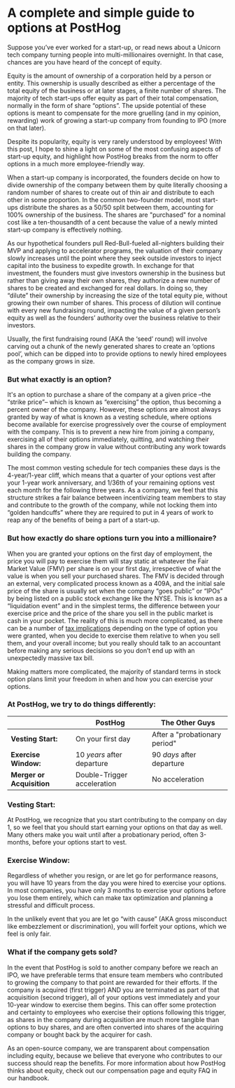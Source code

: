 # A complete and simple guide to options at PostHog

Suppose you’ve ever worked for a start-up, or read news about a Unicorn tech company turning people into multi-millionaires overnight. In that case, chances are you have heard of the concept of equity.

Equity is the amount of ownership of a corporation held by a person or entity. This ownership is usually described as either a percentage of the total equity of the business or at later stages, a finite number of shares. The majority of tech start-ups offer equity as part of their total compensation, normally in the form of share “options”. The upside potential of these options is meant to compensate for the more gruelling (and in my opinion, rewarding) work of growing a start-up company from founding to IPO (more on that later).

Despite its popularity, equity is very rarely understood by employees! With this post, I hope to shine a light on some of the most confusing aspects of start-up equity, and highlight how PostHog breaks from the norm to offer options in a much more employee-friendly way.

When a start-up company is incorporated, the founders decide on how to divide ownership of the company between them by quite literally choosing a random number of shares to create out of thin air and distribute to each other in some proportion. In the common two-founder model, most start-ups distribute the shares as a 50/50 split between them, accounting for 100% ownership of the business. The shares are "purchased" for a nominal cost like a ten-thousandth of a cent because the value of a newly minted start-up company is effectively nothing.

As our hypothetical founders pull Red-Bull-fueled all-nighters building their MVP and applying to accelerator programs, the valuation of their company slowly increases until the point where they seek outside investors to inject capital into the business to expedite growth. In exchange for that investment, the founders must give investors ownership in the business but rather than giving away their own shares, they authorize a new number of shares to be created and exchanged for real dollars. In doing so, they “dilute” their ownership by increasing the size of the total equity pie, without growing their own number of shares. This process of dilution will continue with every new fundraising round, impacting the value of a given person’s equity as well as the founders’ authority over the business relative to their investors.

Usually, the first fundraising round (AKA the ‘seed’ round) will involve carving out a chunk of the newly generated shares to create an ‘options pool’, which can be dipped into to provide options to newly hired employees as the company grows in size. 

### But what exactly is an option? 

It's an option to purchase a share of the company at a given price –the “strike price”– which is known as “exercising” the option, thus becoming a percent owner of the company. However, these options are almost always granted by way of what is known as a vesting schedule, where options become available for exercise progressively over the course of employment with the company. This is to prevent a new hire from joining a company, exercising all of their options immediately, quitting, and watching their shares in the company grow in value without contributing any work towards building the company. 

The most common vesting schedule for tech companies these days is the 4-year/1-year cliff, which means that a quarter of your options vest after your 1-year work anniversary, and 1/36th of your remaining options vest each month for the following three years. As a company, we feel that this structure strikes a fair balance between incentivizing team members to stay and contribute to the growth of the company, while not locking them into “golden handcuffs” where they are required to put in 4 years of work to reap any of the benefits of being a part of a start-up.

### But how exactly do share options turn you into a millionaire? 

When you are granted your options on the first day of employment, the price you will pay to exercise them will stay static at whatever the Fair Market Value (FMV) per share is on your first day, irrespective of what the value is when you sell your purchased shares. The FMV is decided through an external, very complicated process known as a 409A, and the initial sale price of the share is usually set when the company “goes public” or “IPOs” by being listed on a public stock exchange like the NYSE. This is known as a “liquidation event” and in the simplest terms, the difference between your exercise price and the price of the share you sell in the public market is cash in your pocket. The reality of this is much more complicated, as there can be a number of [tax implications](https://secfi.com/learn/exercise-stock-options-tax-implications) depending on the type of option you were granted, when you decide to exercise them relative to when you sell them, and your overall income; but you really should talk to an accountant before making any serious decisions so you don’t end up with an unexpectedly massive tax bill.

Making matters more complicated, the majority of standard terms in stock option plans limit your freedom in when and how you can exercise your options. 

### At PostHog, we try to do things differently:

|                           | **PostHog**                 | **The Other Guys**           |
|---------------------------|-----------------------------|------------------------------|
| **Vesting Start:**        | On your first day           | After a "probationary period" |
| **Exercise Window:**      | 10 _years_ after departure  | 90 _days_ after departure    |
| **Merger or Acquisition** | Double-Trigger acceleration | No acceleration              |

### Vesting Start:

At PostHog, we recognize that you start contributing to the company on day 1, so we feel that you should start earning your options on that day as well. Many others make you wait until after a probationary period, often 3-months, before your options start to vest.

### Exercise Window:

Regardless of whether you resign, or are let go for performance reasons, you will have 10 years from the day you were hired to exercise your options. In most companies, you have only 3 months to exercise your options before you lose them entirely, which can make tax optimization and planning a stressful and difficult process.

In the unlikely event that you are let go “with cause” (AKA gross misconduct like embezzlement or discrimination), you will forfeit your options, which we feel is only fair.

### What if the company gets sold?

In the event that PostHog is sold to another company before we reach an IPO, we have preferable terms that ensure team members who contributed to growing the company to that point are rewarded for their efforts. If the company is acquired (first trigger) AND you are terminated as part of that acquisition (second trigger), all of your options vest immediately and your 10-year window to exercise them begins. This can offer some protection and certainty to employees who exercise their options following this trigger, as shares in the company during acquisition are much more tangible than options to buy shares, and are often converted into shares of the acquiring company or bought back by the acquirer for cash.

As an open-source company, we are transparent about compensation including equity, because we believe that everyone who contributes to our success should reap the benefits. For more information about how PostHog thinks about equity, check out our compensation page and equity FAQ in our handbook.

